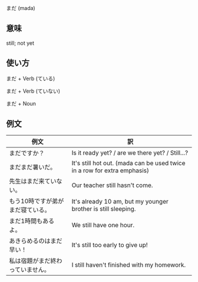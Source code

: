 まだ (mada)

## 意味

still; not yet

## 使い方

まだ    +	Verb (ている)

まだ    +   Verb (ていない)

まだ    +   Noun

## 例文

|例文|訳|
| --- | --- |
|まだですか？|Is it ready yet? / are we there yet? / Still...?|
|まだまだ暑いだ。|It's still hot out. (mada can be used twice in a row for extra emphasis)|
|先生はまだ来ていない。|Our teacher still hasn't come.|
|もう10時ですが弟がまだ寝ている。|It's already 10 am, but my younger brother is still sleeping.|
|まだ1時間もあるよ。|We still have one hour.|
|あきらめるのはまだ早い！|It's still too early to give up!|
|私は宿題がまだ終わっていません。|I still haven't finished with my homework.|
